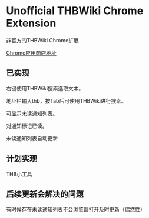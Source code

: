 # Unofficial THBWiki Chrome Extension
非官方的THBWiki Chrome扩展

[Chrome应用商店地址](https://chrome.google.com/webstore/detail/thbwiki-ext/calbmbmnknigdlkgioncbphnlelogplc)

## 已实现
右键使用THBWiki搜索选取文本。

地址栏输入thb，按Tab后可使用THBWiki进行搜索。

可显示未读通知列表。

对通知标记已读。

未读通知列表自动更新

## 计划实现

THB小工具

## 后续更新会解决的问题
有时候存在未读通知列表不会浏览器打开及时更新（偶然性）

